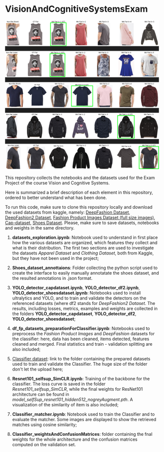 # VisionAndCognitiveSystemsExam

<img src="matcher.png" alt="Matcher performance on DeepFashion dataset" width="600"/>

This repository collects the notebooks and the datasets used for the Exam Project of the course Vision and Cognitive Systems.

Here is summarized a brief description of each element in this repository, ordered to better understand what has been done.

To run this code, make sure to clone this repository locally and download the used datasets from kaggle, namely: [DeepFashion Dataset](https://www.kaggle.com/datasets/vishalbsadanand/deepfashion-1), [DeepFashion2 Dataset](https://www.kaggle.com/datasets/thusharanair/deepfashion2-original-with-dataframes), [Fashion Product Images Dataset (full size images)](https://www.kaggle.com/datasets/paramaggarwal/fashion-product-images-dataset), [Cap-dataset](https://www.kaggle.com/datasets/shivanandverma/cap-dataset), [Shoes Dataset](https://www.kaggle.com/datasets/noobyogi0100/shoe-dataset). Please, make sure to save datasets, notebooks and weights in the same directory.

1. **datasets_exploration.ipynb**: Notebook used to understand in first place how the various datasets are organized, which features they collect and what is their distribution. The first two sections are used to investigate the datasets *Apparel Dataset* and *Clothing Dataset*, both from Kaggle, but they have not been used in the project;

2. **Shoes_dataset_annottaions**: Folder collecting the python script used to create the interface to easily manually annotatate the shoes dataset, and the resulted annotations in .json format.

3. **YOLO_detector_capdataset.ipynb**, **YOLO_detector_df2.ipynb**, **YOLO_detector_shoesdataset.ipynb**: Notebooks used to install ultralytics and YOLO, and to train and validate the detectors on the referenced datasets (where df2 stands for *DeepFashion2 Dataset*. The results, including losses, metrics, examples and weights are collected in the folders **YOLO_detector_capdataset**, **YOLO_detector_df2**, **YOLO_detector_shoesdataset**;

4. **df_fp_datasets_preparationForClassifier.ipynb**: Notebooks used to preprocess the *Fashion Product Images* and *DeepFashion* datasets for the classifier: here, data has been cleaned, items detected, features cleaned and merged. Final statistics and train - validation splitting are also included;

5. [Classifier dataset](https://drive.google.com/file/d/1OldmzrcJGpiLtt9oM2yNXNh9PaoWNQSa/view?usp=sharing): link to the folder containing the prepared datasets used to train and validate the Classifier. The huge size of the folder don't let the upload here;

6. **Resnet101_selfsup_SimCLR.ipynb**: Training of the backbone for the classifier. The loss curve is saved in the folder *Resnet101_selfsup_SimCLR*, while the final weights for ResNet101 architecture can be found in *model_selfSup_resnet101_hidden512_nogreyAugment.pth*. A visualization of the similarity of item is also included;

7. **Classifier_matcher.ipynb**: Notebook used to train the Classifier and to evaluate the matcher. Some images are displayed to show the retrieved matches using cosine similarity;

8. **Classifier_weightsAndConfusionMatrices**: folder containing the fnal weights for the whole architecture and the confusion matrices computed on the validation set.
